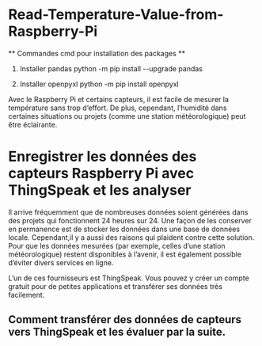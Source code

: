 # Read-Temperature-Value-from-Raspberry-Pi

** Commandes cmd pour installation des packages **

1) Installer pandas
python -m pip install --upgrade pandas

2) Installer openpyxl
python -m pip install openpyxl


Avec le Raspberry Pi et certains capteurs, il est facile de mesurer la température sans trop d’effort. 
De plus, cependant, l’humidité dans certaines situations ou projets (comme une station météorologique) peut être éclairante. 

 # Enregistrer les données des capteurs Raspberry Pi avec ThingSpeak et les analyser
 Il arrive fréquemment que de nombreuses données soient générées dans des projets qui fonctionnent 24 heures sur 24. 
 Une façon de les conserver en permanence est de stocker les données dans une base de données locale. 
 Cependant,il y a aussi des raisons qui plaident contre cette solution. Pour que les données mesurées 
 (par exemple, celles d’une station météorologique) restent disponibles à l’avenir, il est également possible d’éviter divers services en ligne.

L’un de ces fournisseurs est ThingSpeak. Vous pouvez y créer un compte gratuit pour de petites applications et transférer ses données très facilement. 

## Comment transférer des données de capteurs vers ThingSpeak et les évaluer par la suite.

